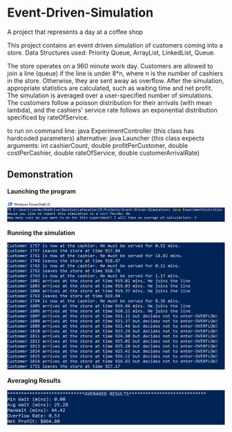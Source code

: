 # Event-Driven-Simulation
A project that represents a day at a coffee shop

This project contains an event driven simulation of customers coming into a store.  Data Structures used: Priority Queue, ArrayList, LinkedList, Queue.

The store operates on a 960 minute work day.  Customers are allowed to join a line (queue) if the line is under 8*n, where n is the number of cashiers in the store.
Otherwise, they are sent away as overflow.  After the simulation, appropriate statistics are calculated, such as waiting time and net profit. The simulation is averaged over a user-specified number of simulations.  The customers follow
a poisson distribution for their arrivals (with mean lambda), and the cashiers' service rate follows an exponential distribution specificed by rateOfService. 

to run on command line: java ExperimentController (this class has hardcoded parameters)
alternative: java Launcher (this class expects arguments: int cashierCount, double profitPerCustomer, double costPerCashier, double rateOfService, double customerArrivalRate)

## Demonstration 
<p><b> Launching the program </b></p>
<img src = "https://github.com/20zurmca/Event-Driven-Simulation/blob/master/Demo/CommandLine.PNG" alt = "Command Line Demonstration" />

<p><b> Running the simulation </b></p>
<img src = "https://github.com/20zurmca/Event-Driven-Simulation/blob/master/Demo/Processing.PNG" alt = "running the simulation" />

<p><b> Averaging Results </b></p>
<img src = "https://github.com/20zurmca/Event-Driven-Simulation/blob/master/Demo/AverageResults.PNG" alt = "averaging results" />

